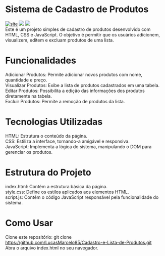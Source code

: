# Sistema de Cadastro de Produtos

<div> 
  <a href="https://dev-marcelo.vercel.app/" target="_blank"><img alt=" site" src="https://img.shields.io/badge/Portfolio-000?logo=vercel&logoColor=yellow&style=for-the-badge" style="vertical-align:center" /></a> 
  <a href = "devfullmarcelo@gmail.com"><img src="https://img.shields.io/badge/-Gmail-%23333?style=for-the-badge&logo=gmail&logoColor=white" target="_blank"></a>
  <a href="https://www.linkedin.com/in/marcelo-souza-882aab316" target="_blank"><img src="https://img.shields.io/badge/-LinkedIn-%230077B5?style=for-the-badge&logo=linkedin&logoColor=white" target="_blank"></a> 
  
</div>
Este é um projeto simples de cadastro de produtos desenvolvido com HTML, CSS e JavaScript. O objetivo é permitir que os usuários adicionem, visualizem, editem e excluam produtos de uma lista.

# Funcionalidades
Adicionar Produtos: Permite adicionar novos produtos com nome, quantidade e preço. <br>
Visualizar Produtos: Exibe a lista de produtos cadastrados em uma tabela. <br>
Editar Produtos: Possibilita a edição das informações dos produtos diretamente na tabela. <br>
Excluir Produtos: Permite a remoção de produtos da lista.

# Tecnologias Utilizadas
HTML: Estrutura o conteúdo da página. <br>
CSS: Estiliza a interface, tornando-a amigável e responsiva. <br>
JavaScript: Implementa a lógica do sistema, manipulando o DOM para gerenciar os produtos.

# Estrutura do Projeto
index.html: Contém a estrutura básica da página. <br>
style.css: Define os estilos aplicados aos elementos HTML. <br>
script.js: Contém o código JavaScript responsável pela funcionalidade do sistema.
# Como Usar
Clone este repositório:
git clone https://github.com/LucasMarcelo85/Cadastro-e-Lista-de-Produtos.git <br>
Abra o arquivo index.html no seu navegador.
